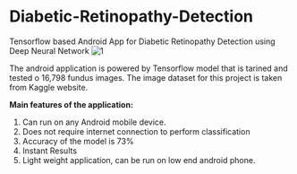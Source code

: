# Diabetic-Retinopathy-Detection
Tensorflow based Android App for Diabetic Retinopathy Detection using Deep Neural Network
![1](https://user-images.githubusercontent.com/29470371/38176874-c52333dc-35ab-11e8-964f-4a2c81f6a7f6.jpeg)

The android application is powered by Tensorflow model that is tarined and tested o 16,798 fundus images. The image dataset for this project is taken from Kaggle website. 

**Main features of the application:**

1. Can run on any Android mobile device.
2. Does not require internet connection to perform classification
3. Accuracy of the model is 73%
4. Instant Results
5. Light weight application, can be run on low end android phone.
